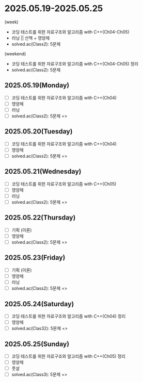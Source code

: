 # 2025.05.19-2025.05.25
(week)
- 코딩 테스트를 위한 자료구조와 알고리즘 with C++(Ch04-Ch05)
- 러닝 || 산책 + 영양제
- solved.ac(Class2): 5문제

(weekend)
- 코딩 테스트를 위한 자료구조와 알고리즘 with C++(Ch04-Ch05) 정리
- solved.ac(Class2): 5문제


## 2025.05.19(Monday)
- [ ] 코딩 테스트를 위한 자료구조와 알고리즘 with C++(Ch04)
- [ ] 영양제
- [ ] 러닝
- [ ] solved.ac(Class2): 5문제
=> 

## 2025.05.20(Tuesday)
- [ ] 코딩 테스트를 위한 자료구조와 알고리즘 with C++(Ch04)
- [ ] 영양제
- [ ] solved.ac(Class2): 5문제
=> 

## 2025.05.21(Wednesday)
- [ ] 코딩 테스트를 위한 자료구조와 알고리즘 with C++(Ch05)
- [ ] 영양제
- [ ] 러닝
- [ ] solved.ac(Class2): 5문제
=> 

## 2025.05.22(Thursday)
- [ ] 기획 (이론)
- [ ] 영양제
- [ ] solved.ac(Class2): 5문제
=> 

## 2025.05.23(Friday)
- [ ] 기획 (이론)
- [ ] 영양제
- [ ] 러닝
- [ ] solved.ac(Class2): 5문제
=> 

## 2025.05.24(Saturday)
- [ ] 코딩 테스트를 위한 자료구조와 알고리즘 with C++(Ch04) 정리
- [ ] 영양제
- [ ] solved.ac(Clas32): 5문제
=> 

## 2025.05.25(Sunday)
- [ ] 코딩 테스트를 위한 자료구조와 알고리즘 with C++(Ch05) 정리
- [ ] 영양제
- [ ] 풋살
- [ ] solved.ac(Class3): 5문제
=> 
